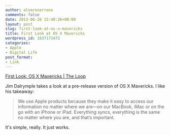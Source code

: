 ```yaml
---
author: alvaroserrano
comments: false
date: 2013-06-26 15:40:26+00:00
layout: post
slug: first-look-at-os-x-mavericks
title: First Look at OS X Mavericks
wordpress_id: 1637173472
categories:
- Apple
- Digital Life
post_format:
- Link
---
```


[First Look: OS X Mavericks | The Loop](http://www.loopinsight.com/2013/06/25/first-look-os-x-mavericks/)

Jim Dalrymple takes a look at a pre-release version of OS X Mavericks. I like his takeaway:



<blockquote>We use Apple products because they make it easy to access our information no matter where we are—on our MacBook, iMac or on the go with an iPhone or iPad. Everything syncs, everything is the same no matter where you are, and that’s important.</blockquote>



It's simple, really. It just works.
